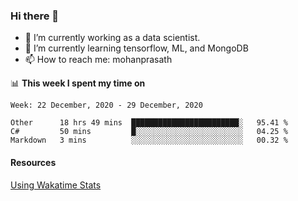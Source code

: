 ### Hi there 👋

- 🔭 I’m currently working as a data scientist.
- 🌱 I’m currently learning tensorflow, ML, and MongoDB
- 📫 How to reach me: mohanprasath

📊 **This week I spent my time on**
<!--START_SECTION:waka-->
```text
Week: 22 December, 2020 - 29 December, 2020

Other      18 hrs 49 mins  ████████████████████████░   95.41 % 
C#         50 mins         █░░░░░░░░░░░░░░░░░░░░░░░░   04.25 % 
Markdown   3 mins          ░░░░░░░░░░░░░░░░░░░░░░░░░   00.32 % 
```
<!--END_SECTION:waka-->

#### Resources
[Using Wakatime Stats](https://github.com/marketplace/actions/waka-readme)
